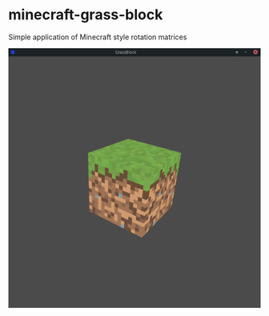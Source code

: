 # minecraft-grass-block
Simple application of Minecraft style rotation matrices

<p align="center">
    <img src="imgs/grass-block.png">
</p>